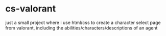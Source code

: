 # cs-valorant

just a small project where i use html/css to create a character select page from valorant, including the abilities/characters/descriptions of an agent
